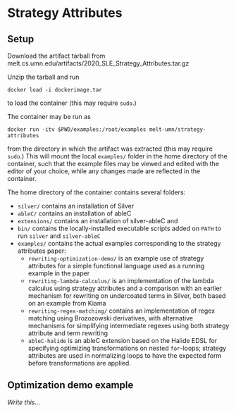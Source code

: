 # Strategy Attributes

## Setup
Download the artifact tarball from melt.cs.umn.edu/artifacts/2020_SLE_Strategy_Attributes.tar.gz

Unzip the tarball and run
```
docker load -i dockerimage.tar
```
to load the container (this may require `sudo`.)

The container may be run as
```
docker run -itv $PWD/examples:/root/examples melt-umn/strategy-attributes
```
from the directory in which the artifact was extracted (this may require `sudo`.)
This will mount the local `examples/` folder in the home directory of the container,
such that the example files may be viewed and edited with the editor of your choice,
while any changes made are reflected in the container.

The home directory of the container contains several folders:
* `silver/` contains an installation of Silver
* `ableC/` contains an installation of ableC
* `extensions/` contains an installation of silver-ableC and 
* `bin/` contains the locally-installed executable scripts added on `PATH` to run `silver` and `silver-ableC`
* `examples/` contains the actual examples corresponding to the strategy attributes paper:
  * `rewriting-optimization-demo/` is an example use of strategy attributes for a simple functional language used as a running example in the paper
  * `rewriting-lambda-calculus/` is an implementation of the lambda calculus using strategy attributes and a comparison with an earlier mechanism for rewriting on undercoated terms in Silver, both based on an example from Kiama
  * `rewriting-regex-matching/` contains an implementation of regex matching using Brozozowski derivatives, with alternative mechanisms for simplifying intermediate regexes using both strategy attribute and term rewriting
  * `ableC-halide` is an ableC extension based on the Halide EDSL for specifying optimizing transformations on nested `for`-loops; strategy attributes are used in normalizing loops to have the expected form before transformations are applied.

## Optimization demo example
*Write this...*
